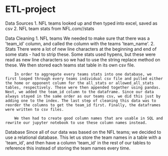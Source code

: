# ETL-project
Data Sources
    1. NFL teams looked up and then typed into excel, saved as csv
    2. NFL team stats from NFL.com/<team-name>/stats
    
Data Cleaning 
    1. NFL teams
        We needed to make sure that there was a 'team_id' column, and called the column with the teams 'team_name'.
    2. Stats
        There were a lot of new line characters at the beginning and end of some stats - had to strip these.
        Some stats used hypens, but these were read as new line characters so we had to use the string replace method on these.
        We then stored each teams stat table in its own csv file.
        
        In order to aggregate every teams stats into one database, we first looped through every teams individual csv file and pulled either the home or opponent column for the all_stats or allowed_all_stats tables, respectively. These were then appended together using pandas. Next, we added the team_id column to the dataframe. Since our data always stayed in the same order as our teams csv, we did this just by adding one to the index. The last step of cleaning this data was to reorder the columns to get the team_id first. Finally, the dataframes were written to csv files.
        
        We then had to create good column names that are usable in SQL and rewrite our jupyter notebook to use these column names instead.
        
        
Database
    Since all of our data was based on the NFL teams; we decided to use a relational database. This let us store the team names in a table with a 'team_id', and then have a column 'team_id' in the rest of our tables to reference this instead of storing the team names every time.
